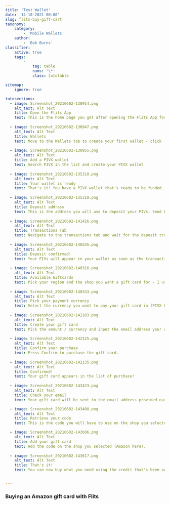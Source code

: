 ```yaml
---
title: 'Test Wallet'
date: '14-10-2021 00:00'
slug: flits-buy-gift-cart
taxonomy:
    category:
        - 'Mobile Wallets'
    author:
        - 'Bob Burns'
classifier:
    active: true
    tags:
        -
            tag: table
            nums: '\*'
            class: tutotable

sitemap:
    ignore: true

tutosections:
  - image: Screenshot_20210602-130914.png
    alt_text: Alt Text
    title: Open the Flits App
    text: This is the home page you get after opening the Flits App for the first time.
  
  - image: Screenshot_20210602-130947.png
    alt_text: Alt Text
    title: Wallets
    text: Move to the Wallets tab to create your first wallet - click 'Add wallet'
    
  - image: Screenshot_20210602-130955.png
    alt_text: Alt Text
    title: Add a PIVX wallet
    text: Search PIVX in the list and create your PIVX wallet
  
  - image: Screenshot_20210602-135310.png
    alt_text: Alt Text
    title: Your wallet is ready
    text: That's it! You have a PIVX wallet that's ready to be funded. Click on receive PIVX to deposit PIVs in your wallet.
  
  - image: Screenshot_20210602-135319.png
    alt_text: Alt Text
    title: Deposit address
    text: This is the address you will use to deposit your PIVs. Send PIVs to that address from the exchange/wallet where your PIVs are currently stored.
 
  - image: Screenshot_20210602-141426.png
    alt_text: Alt Text
    title: Transactions Tab
    text: Navigate to the transactions tab and wait for the deposit transaction to be confirmed.
  
  - image: Screenshot_20210602-140245.png
    alt_text: Alt Text
    title: Deposit confirmed!
    text: Your PIVs will appear in your wallet as soon as the transaction is confirmed. You can now click on the Giftcards tab.
 
  - image: Screenshot_20210602-140316.png
    alt_text: Alt Text
    title: Available Giftcards
    text: Pick your region and the shop you want a gift card for - I used Amazon for that tutorial.
 
  - image: Screenshot_20210602-140333.png
    alt_text: Alt Text
    title: Pick your payment currency
    text: Select the currency you want to pay your gift card in (PIVX Obviously!)
  
  - image: Screenshot_20210602-142103.png
    alt_text: Alt Text
    title: Create your gift card
    text: Pick the amount / currency and input the email address your card will be sent to. The estimated price is displayed on the confirmation button.
  
  - image: Screenshot_20210602-142125.png
    alt_text: Alt Text
    title: Confirm your purchase
    text: Press Confirm to purchase the gift card.
   
  - image: Screenshot_20210602-142135.png
    alt_text: Alt Text
    title: Confirmed!
    text: Your gift card appears in the list of purchase!
 
  - image: Screenshot_20210602-143423.png
    alt_text: Alt Text
    title: Check your email
    text: Your gift card will be sent to the email address provided earlier. Click on the link in the e-mail to display the code.

  - image: Screenshot_20210602-143408.png
    alt_text: Alt Text
    title: Retrieve your code
    text: This is the code you will have to use on the shop you selected (Amazon here).

  - image: Screenshot_20210602-143606.png
    alt_text: Alt Text
    title: Add your gift card
    text: Add the code on the shop you selected (Amazon here).
    
  - image: Screenshot_20210602-143617.png
    alt_text: Alt Text
    title: That's it!
    text: You can now buy what you need using the credit that's been added to your Amazon account!


---
```


### Buying an Amazon gift card with Flits
